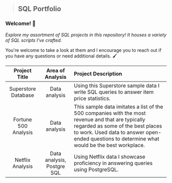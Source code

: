 > ## SQL Portfolio
### Welcome! 🤩

_Explore my assortment of SQL projects in this repository! It houses a variety of SQL scripts I've crafted._

You're welcome to take a look at them and I encourage you to reach out if you have any questions or need additional details. 🖌️

| Project Title | Area of Analysis | Project Description |
| :---: | :---: | :--- |
| Superstore Database | Data analysis | Using this Superstore sample data I write SQL queries to answer item price statistics. |
| Fortune 500 Analysis | Data analysis | This sample data imitates a list of the 500 companies with the most revenue and that are typically regarded as some of the best places to work. Used data to answer open-ended questions to determine what would be the best workplace. |
| Netflix Analysis | Data analysis, Postgre SQL | Using Netflix data I showcase proficiency in answering queries using PostgreSQL. |
